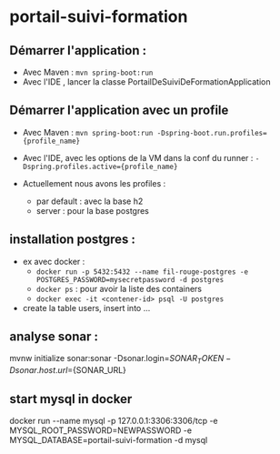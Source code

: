 # portail-suivi-formation

## Démarrer l'application :
 - Avec Maven :
    `mvn spring-boot:run`
 - Avec l'IDE , lancer la classe PortailDeSuiviDeFormationApplication 

## Démarrer l'application avec un profile
 - Avec Maven :
    `mvn spring-boot:run -Dspring-boot.run.profiles={profile_name}`
 - Avec l'IDE, avec les options de la VM dans la conf du runner : `-Dspring.profiles.active={profile_name}`
 
 - Actuellement nous avons les profiles :
    - par default : avec la base h2
    - server : pour la base postgres

## installation postgres :
- ex avec docker :
    - `docker run -p 5432:5432 --name fil-rouge-postgres -e POSTGRES_PASSWORD=mysecretpassword -d postgres`
    - `docker ps` : pour avoir la liste des containers 
    - `docker exec -it <contener-id> psql -U postgres`
- create la table users, insert into ...

## analyse sonar :
mvnw initialize sonar:sonar -Dsonar.login=${SONAR_TOKEN} -Dsonar.host.url=${SONAR_URL}


## start mysql in docker 

docker run --name mysql -p 127.0.0.1:3306:3306/tcp -e MYSQL_ROOT_PASSWORD=NEWPASSWORD -e MYSQL_DATABASE=portail-suivi-formation -d mysql
